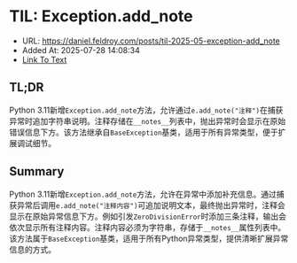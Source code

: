 # TIL: Exception.add_note
- URL: https://daniel.feldroy.com/posts/til-2025-05-exception-add_note
- Added At: 2025-07-28 14:08:34
- [Link To Text](2025-07-28-til-exception.add_note_raw.md)

## TL;DR


Python 3.11新增`Exception.add_note`方法，允许通过`e.add_note("注释")`在捕获异常时追加字符串说明。注释存储在`__notes__`列表中，抛出异常时会显示在原始错误信息下方。该方法继承自`BaseException`基类，适用于所有异常类型，便于扩展调试细节。

## Summary


Python 3.11新增`Exception.add_note`方法，允许在异常中添加补充信息。通过捕获异常后调用`e.add_note("注释内容")`可追加说明文本，最终抛出异常时，注释会显示在原始异常信息下方。例如引发`ZeroDivisionError`时添加三条注释，输出会依次显示所有注释内容。注释内容必须为字符串，存储于`__notes__`属性列表中。该方法属于`BaseException`基类，适用于所有Python异常类型，提供清晰扩展异常信息的方式。
